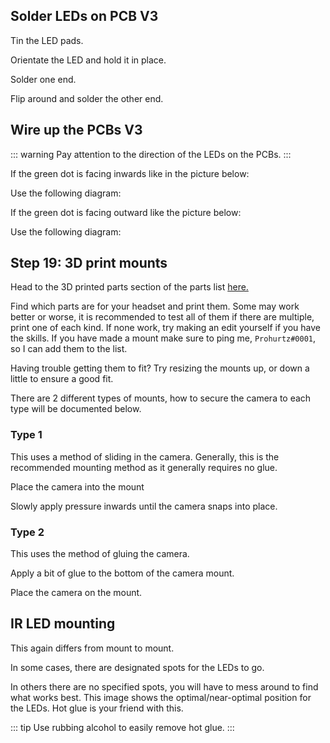 <script setup>
import Alerts from '../../vue/alerts/Alerts.vue'
import CheckBoxList from '../../vue/CheckBoxList.vue'
import ImageCard from '../../vue/images/ImageComponent.vue'
import { RequiredHardware } from '../../static/req_hardware'
import { image_settings } from '../../static/image_settings'
import { alerts } from '../../static/alerts'
</script>

<!-- @include: ./full_build_parts/start.md -->

<!-- @include: ./full_build_parts/7_12.md -->

<!-- @include: ./full_build_parts/13_18.md -->

## Solder LEDs on PCB V3

Tin the LED pads.

<ImageCard :options="image_settings.end_one"/>

Orientate the LED and hold it in place.

<ImageCard :options="image_settings.end_two"/>

Solder one end.

<ImageCard :options="image_settings.end_three"/>

Flip around and solder the other end.

<ImageCard :options="image_settings.end_four"/>

## Wire up the PCBs V3

::: warning
Pay attention to the direction of the LEDs on the PCBs.
:::

If the green dot is facing inwards like in the picture below:

<ImageCard :options="image_settings.end_five"/>

Use the following diagram:

<ImageCard :options="image_settings.end_six"/>

If the green dot is facing outward like the picture below:

<ImageCard :options="image_settings.end_seven"/>

Use the following diagram:

<ImageCard :options="image_settings.end_eight"/>

## Step 19: 3D print mounts

Head to the 3D printed parts section of the parts list [here.](/how_to_build/parts_list#other-parts)

Find which parts are for your headset and print them.
Some may work better or worse, it is recommended to test all of them if there are multiple, print one of each kind.
If none work, try making an edit yourself if you have the skills. If you have made a mount make sure to ping me, `Prohurtz#0001`, so I can add them to the list.

Having trouble getting them to fit? Try resizing the mounts up, or down a little to ensure a good fit.

There are 2 different types of mounts, how to secure the camera to each type will be documented below.

### Type 1

<ImageCard :options="image_settings.end_nine"/>

This uses a method of sliding in the camera. Generally, this is the recommended mounting method as it generally requires no glue.

Place the camera into the mount

<ImageCard :options="image_settings.end_ten"/>

Slowly apply pressure inwards until the camera snaps into place.

<ImageCard :options="image_settings.end_eleven"/>

<div align="center">
    <Alerts :options="alerts.end_one">
        <template v-slot:content>
            <p>
                There is a good chance of breaking the mount when putting in the camera. If this happens you may be able to save the mount depending on where the break was. A small dab of hot glue around the camera is likely all that is needed.
            </p>
        </template>
    </Alerts>
</div>

### Type 2

<ImageCard :options="image_settings.end_twelve"/>

This uses the method of gluing the camera.

Apply a bit of glue to the bottom of the camera mount.

<ImageCard :options="image_settings.end_thirteen"/>

Place the camera on the mount.

<ImageCard :options="image_settings.end_fourteen"/>

## IR LED mounting

This again differs from mount to mount.

In some cases, there are designated spots for the LEDs to go.

<ImageCard :options="image_settings.end_fifteen"/>

In others there are no specified spots, you will have to mess around to find what works best.
This image shows the optimal/near-optimal position for the LEDs. Hot glue is your friend with this.

<ImageCard :options="image_settings.end_sixteen"/>

::: tip
Use rubbing alcohol to easily remove hot glue.
:::
